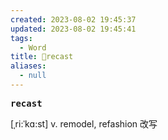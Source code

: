 ```yaml
---
created: 2023-08-02 19:45:37
updated: 2023-08-02 19:45:41
tags:
  - Word
title: 📖recast
aliases:
  - null
---
```


<pre><strong>recast</strong></pre>
[ˌri:ˈkɑ:st]
v. remodel, refashion 改写
